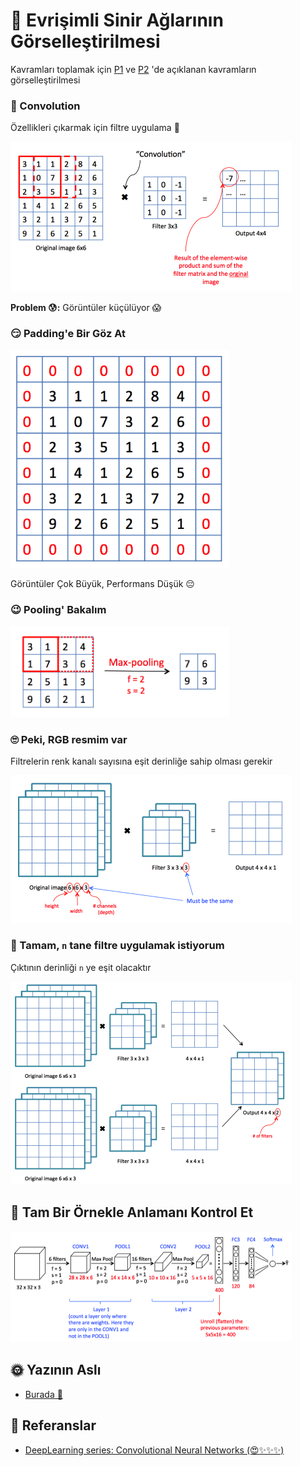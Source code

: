 # 👀 Evrişimli Sinir Ağlarının Görselleştirilmesi
Kavramları toplamak için [P1](./0-GenelKavramlar.md) ve [P2](./1-GenelKavramlar-P2.md) 'de açıklanan kavramların görselleştirilmesi

### 💫 Convolution
Özellikleri çıkarmak için filtre uygulama 🤗

<img src="../res/ConvolutionEx.png" width="450"  />

**Problem 😰:** Görüntüler küçülüyor 😱

### 😏 Padding'e Bir Göz At  

<img src="../res/Padding.png" width="350"  />

Görüntüler Çok Büyük, Performans Düşük 😔

### 😉 Pooling' Bakalım

<img src="../res/MaxPooling.png" width="350"  />

### 🙄 Peki, RGB resmim var 
Filtrelerin renk kanalı sayısına eşit derinliğe sahip olması gerekir

<img src="../res/ConvOverVol.png" width="450"  />

### 🤡 Tamam, `n` tane filtre uygulamak istiyorum 
Çıktının derinliği `n` ye eşit olacaktır

<img src="../res/ConvMultiFilter.png" width="450"  />

## 🤗 Tam Bir Örnekle Anlamanı Kontrol Et 

<img src="../res/FullCNNEx.png" width="450"  />

## 🌞 Yazının Aslı
- [Burada 🐾](https://dl.asmaamir.com/3-cnnconcepts/2-visualization)

## 🧐 Referanslar
- [DeepLearning series: Convolutional Neural Networks (😍✨✨✨)](https://medium.com/machine-learning-bites/deeplearning-series-convolutional-neural-networks-a9c2f2ee1524)